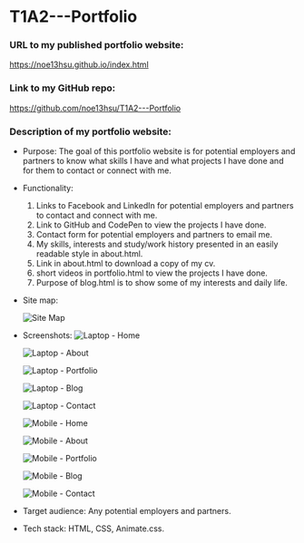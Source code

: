 # T1A2---Portfolio

### URL to my published portfolio website:
https://noe13hsu.github.io/index.html

### Link to my GitHub repo:
https://github.com/noe13hsu/T1A2---Portfolio


### Description of my portfolio website:
* Purpose: The goal of this portfolio website is for potential employers and partners to know what skills I have and what projects I have done and for them to contact or connect with me.

* Functionality:
  1. Links to Facebook and LinkedIn for potential employers and partners to contact and connect with me.
  1. Link to GitHub and CodePen to view the projects I have done.
  1. Contact form for potential employers and partners to email me.
  1. My skills, interests and study/work history presented in an easily readable style in about.html.
  1. Link in about.html to download a copy of my cv.
  1. short videos in portfolio.html to view the projects I have done.
  1. Purpose of blog.html is to show some of my interests and daily life.

* Site map:
  
    ![Site Map](docs/sitemap.png)
  
* Screenshots:
    ![Laptop - Home](docs/Screenshot/Laptop_Home.png)

    ![Laptop - About](docs/Screenshot/Laptop_About.png)

    ![Laptop - Portfolio](docs/Screenshot/Laptop_Portfolio.png)

    ![Laptop - Blog](docs/Screenshot/Laptop_Blog.png)

    ![Laptop - Contact](docs/Screenshot/Laptop_Contact.png)

    ![Mobile - Home](docs/Screenshot/Mobile_Home.png)

    ![Mobile - About](docs/Screenshot/Mobile_About.png)

    ![Mobile - Portfolio](docs/Screenshot/Mobile_Portfolio.png)

    ![Mobile - Blog](docs/Screenshot/Mobile_Blog.png)

    ![Mobile - Contact](docs/Screenshot/Mobile_Contact.png)



* Target audience: Any potential employers and partners.

* Tech stack: HTML, CSS, Animate.css. 
